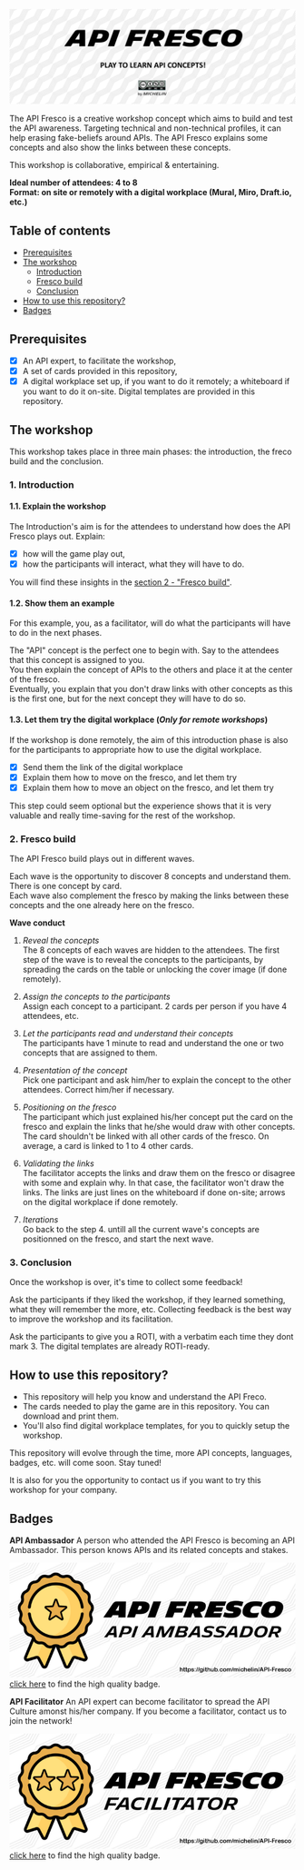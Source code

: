 ![API Freco](img/Banner.png)

The API Fresco is a creative workshop concept which aims to build and test the API awareness. Targeting technical and non-technical profiles, it can help erasing fake-beliefs around APIs. The API Fresco explains some concepts and also show the links between these concepts.

This workshop is collaborative, empirical & entertaining.

**Ideal number of attendees: 4 to 8**  
**Format: on site or remotely with a digital workplace (Mural, Miro, Draft.io, etc.)**

## Table of contents
 - [Prerequisites](https://github.com/michelin/API-Fresco#prerequisites)
 - [The workshop](https://github.com/michelin/API-Fresco#the-workshop)
   - [Introduction](https://github.com/michelin/API-Fresco#1-introduction)
   - [Fresco build](https://github.com/michelin/API-Fresco#2-fresco-build)
   - [Conclusion](https://github.com/michelin/API-Fresco#3-conclusion)
 - [How to use this repository?](https://github.com/michelin/API-Fresco#how-to-use-this-repository)
 - [Badges](https://github.com/michelin/API-Fresco#badges)

## Prerequisites
- [x] An API expert, to facilitate the workshop,
- [x] A set of cards provided in this repository,
- [x] A digital workplace set up, if you want to do it remotely; a whiteboard if you want to do it on-site. Digital templates are provided in this repository.

## The workshop
This workshop takes place in three main phases: the introduction, the freco build and the conclusion.

### 1. Introduction

#### 1.1. Explain the workshop  
The Introduction's aim is for the attendees to understand how does the API Fresco plays out. 
Explain:
- [x] how will the game play out,
- [x] how the participants will interact, what they will have to do.

You will find these insights in the [section 2 - "Fresco build"](https://github.com/michelin/API-Fresco#2-fresco-build).

#### 1.2. Show them an example
For this example, you, as a facilitator, will do what the participants will have to do in the next phases.  

The "API" concept is the perfect one to begin with. Say to the attendees that this concept is assigned to you.  
You then explain the concept of APIs to the others and place it at the center of the fresco.  
Eventually, you explain that you don't draw links with other concepts as this is the first one, but for the next concept they will have to do so.

#### 1.3. Let them try the digital workplace (*Only for remote workshops*)
If the workshop is done remotely, the aim of this introduction phase is also for the participants to appropriate how to use the digital workplace.

- [x] Send them the link of the digital workplace
- [x] Explain them how to move on the fresco, and let them try
- [X] Explain them how to move an object on the fresco, and let them try

This step could seem optional but the experience shows that it is very valuable and really time-saving for the rest of the workshop.

### 2. Fresco build
The API Fresco build plays out in different waves.  
 
Each wave is the opportunity to discover 8 concepts and understand them. There is one concept by card.  
Each wave also complement the fresco by making the links between these concepts and the one already here on the fresco.

**Wave conduct**
1. *Reveal the concepts*  
    The 8 concepts of each waves are hidden to the attendees. The first step of the wave is to reveal the concepts to the participants, by spreading the cards on the table or unlocking the cover image (if done remotely).
    
2. *Assign the concepts to the participants*  
    Assign each concept to a participant. 2 cards per person if you have 4 attendees, etc.
 
3. *Let the participants read and understand their concepts*  
    The participants have 1 minute to read and understand the one or two concepts that are assigned to them.
    
4. *Presentation of the concept*  
    Pick one participant and ask him/her to explain the concept to the other attendees. Correct him/her if necessary.

5. *Positioning on the fresco*  
    The participant which just explained his/her concept put the card on the fresco and explain the links that he/she would draw with other concepts. The card shouldn't be linked with all other cards of the fresco. On average, a card is linked to 1 to 4 other cards.

6. *Validating the links*  
    The facilitator accepts the links and draw them on the fresco or disagree with some and explain why. In that case, the facilitator won't draw the links. The links are just lines on the whiteboard if done on-site; arrows on the digital workplace if done remotely.
    
7. *Iterations*  
    Go back to the step 4. untill all the current wave's concepts are positionned on the fresco, and start the next wave.

### 3. Conclusion
Once the workshop is over, it's time to collect some feedback!  

Ask the participants if they liked the workshop, if they learned something, what they will remember the more, etc. Collecting feedback is the best way to improve the workshop and its facilitation.  

Ask the participants to give you a ROTI, with a verbatim each time they dont mark 3. The digital templates are already ROTI-ready.

## How to use this repository?

- This repository will help you know and understand the API Freco.
- The cards needed to play the game are in this repository. You can download and print them. 
- You'll also find digital workplace templates, for you to quickly setup the workshop.

This repository will evolve through the time, more API concepts, languages, badges, etc. will come soon. Stay tuned!

It is also for you the opportunity to contact us if you want to try this workshop for your company.

## Badges

**API Ambassador**
A person who attended the API Fresco is becoming an API Ambassador. This person knows APIs and its related concepts and stakes.

![API Ambassador Badge](img/Sticker_Ambassador_miniature.png)  
[click here](https://github.com/michelin/API-Fresco/blob/main/img/Sticker_Ambassador.png) to find the high quality badge.


**API Facilitator**
An API expert can become facilitator to spread the API Culture amonst his/her company. If you become a facilitator, contact us to join the network!

![API Facilitator Badge](img/Sticker_Facilitator_miniature.png)
[click here](https://github.com/michelin/API-Fresco/blob/main/img/Sticker_Facilitator.png) to find the high quality badge.
